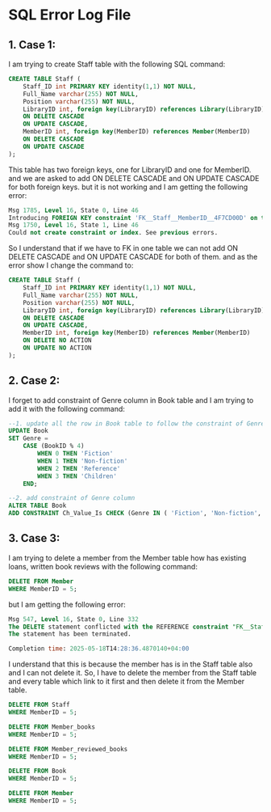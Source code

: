 #  **SQL Error Log File**

## 1. Case 1:
I am trying to create Staff table with the following SQL command:
```sql
CREATE TABLE Staff (
    Staff_ID int PRIMARY KEY identity(1,1) NOT NULL, 
    Full_Name varchar(255) NOT NULL,
    Position varchar(255) NOT NULL,
	LibraryID int, foreign key(LibraryID) references Library(LibraryID)  
	ON DELETE CASCADE 
    ON UPDATE CASCADE,
	MemberID int, foreign key(MemberID) references Member(MemberID)  
	ON DELETE CASCADE
    ON UPDATE CASCADE
);
```
This table has two foreign keys, one for LibraryID and one for MemberID. and we are asked to add ON DELETE CASCADE and ON UPDATE CASCADE for both foreign keys.
but it is not working and I am getting the following error:
```sql
Msg 1785, Level 16, State 0, Line 46
Introducing FOREIGN KEY constraint 'FK__Staff__MemberID__4F7CD00D' on table 'Staff' may cause cycles or multiple cascade paths. Specify ON DELETE NO ACTION or ON UPDATE NO ACTION, or modify other FOREIGN KEY constraints.
Msg 1750, Level 16, State 1, Line 46
Could not create constraint or index. See previous errors.
```
So I understand that if we have to FK in one table we can not add ON DELETE CASCADE and ON UPDATE CASCADE for both of them.
and as the error show I change the command to:
```sql
CREATE TABLE Staff (
    Staff_ID int PRIMARY KEY identity(1,1) NOT NULL, 
    Full_Name varchar(255) NOT NULL,
    Position varchar(255) NOT NULL,
	LibraryID int, foreign key(LibraryID) references Library(LibraryID)  
	ON DELETE CASCADE 
    ON UPDATE CASCADE,
	MemberID int, foreign key(MemberID) references Member(MemberID)  
	ON DELETE NO ACTION
    ON UPDATE NO ACTION
);
```
## 2. Case 2:
I forget to add constraint of Genre column in Book table and I am trying to add it with the following command:
```sql
--1. update all the row in Book table to follow the constraint of Genre column 
UPDATE Book
SET Genre = 
    CASE (BookID % 4)
        WHEN 0 THEN 'Fiction'
        WHEN 1 THEN 'Non-fiction'
        WHEN 2 THEN 'Reference'
        WHEN 3 THEN 'Children'
    END;

--2. add constraint of Genre column
ALTER TABLE Book 
ADD CONSTRAINT Ch_Value_Is CHECK (Genre IN ( 'Fiction', 'Non-fiction', 'Reference', 'Children' ));
```
## 3. Case 3:
I am trying to delete a member from the Member table how has existing loans, written book reviews with the following command:
```sql
DELETE FROM Member 
WHERE MemberID = 5;
```
but I am getting the following error:
```sql
Msg 547, Level 16, State 0, Line 332
The DELETE statement conflicted with the REFERENCE constraint "FK__Staff__MemberID__534D60F1". The conflict occurred in database "LibraryManagementSystem", table "dbo.Staff", column 'MemberID'.
The statement has been terminated.

Completion time: 2025-05-18T14:28:36.4870140+04:00
```
I understand that this is because the member has is in the Staff table also and I can not delete it. So, I have to delete the member from the Staff table and every table which link to it first and then delete it from the Member table.
```sql
DELETE FROM Staff 
WHERE MemberID = 5; 

DELETE FROM Member_books 
WHERE MemberID = 5; 

DELETE FROM Member_reviewed_books 
WHERE MemberID = 5; 

DELETE FROM Book
WHERE MemberID = 5;  

DELETE FROM Member 
WHERE MemberID = 5;
```
